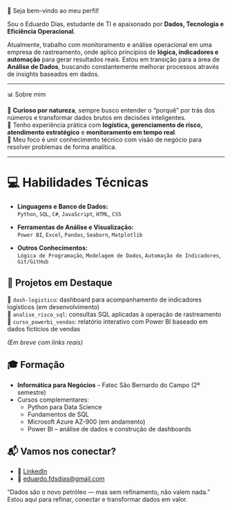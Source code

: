 👋 Seja bem-vindo ao meu perfil!

Sou o Eduardo Dias, estudante de TI e apaixonado por **Dados, Tecnologia e Eficiência Operacional**.

Atualmente, trabalho com monitoramento e análise operacional em uma empresa de rastreamento, onde aplico princípios de **lógica, indicadores e automação** para gerar resultados reais. Estou em transição para a área de **Análise de Dados**, buscando constantemente melhorar processos através de insights baseados em dados.

---

 📊 Sobre mim

🔎 **Curioso por natureza**, sempre busco entender o “porquê” por trás dos números e transformar dados brutos em decisões inteligentes.  
💼 Tenho experiência prática com **logística, gerenciamento de risco, atendimento estratégico** e **monitoramento em tempo real**.  
🎯 Meu foco é unir conhecimento técnico com visão de negócio para resolver problemas de forma analítica.

---

# 💻 Habilidades Técnicas

- **Linguagens e Banco de Dados:**  
  `Python`, `SQL`, `C#`, `JavaScript`, `HTML`, `CSS`

- **Ferramentas de Análise e Visualização:**  
  `Power BI`, `Excel`, `Pandas`, `Seaborn`, `Matplotlib`

- **Outros Conhecimentos:**  
  `Lógica de Programação`, `Modelagem de Dados`, `Automação de Indicadores`, `Git/GitHub`


## 📁 Projetos em Destaque

🔹 `dash-logistico`: dashboard para acompanhamento de indicadores logísticos (em desenvolvimento)  
🔹 `analise_risco_sql`: consultas SQL aplicadas à operação de rastreamento  
🔹 `curso_powerbi_vendas`: relatório interativo com Power BI baseado em dados fictícios de vendas

*(Em breve com links reais)*



## 🎓 Formação

- **Informática para Negócios** – Fatec São Bernardo do Campo (2º semestre)
- Cursos complementares:  
  - Python para Data Science  
  - Fundamentos de SQL  
  - Microsoft Azure AZ-900 (em andamento)  
  - Power BI – análise de dados e construção de dashboards


## 📬 Vamos nos conectar?

- 💼 [LinkedIn](https://www.linkedin.com/in/eduardodiasds/)
- 📧 eduardo.fdsdias@gmail.com


 “Dados são o novo petróleo — mas sem refinamento, não valem nada.”  
Estou aqui para refinar, conectar e transformar dados em valor.
